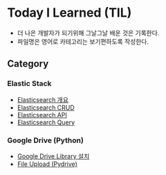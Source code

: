 # Today I Learned (TIL) 

- 더 나은 개발자가 되기위해 그날그날 배운 것은 기록한다.
- 파일명은 영어로 카테고리는 보기편하도록 작성한다.



## Category



### __Elastic Stack__

- [Elasticsearch 개요](./Elasticstack/01_Elasticserach_intro.md)
- [Elasticsearch CRUD](./Elasticstack/02_Elasticsearch_CRUD.md)
- [Elasticsearch API](./Elasticstack/03_Elasticsearch_API_.md)
- [Elasticsearch Query](./Elasticstack/04_Elasticsearch_query.md)



### __Google Drive (Python)__

- [Google Drive Library 설치](./Google-Drive/01_Google_drive_library_installation.md)
- [File Upload (Pydrive)](./Google-Drive/03_File_upload_(Pydrive).md)

